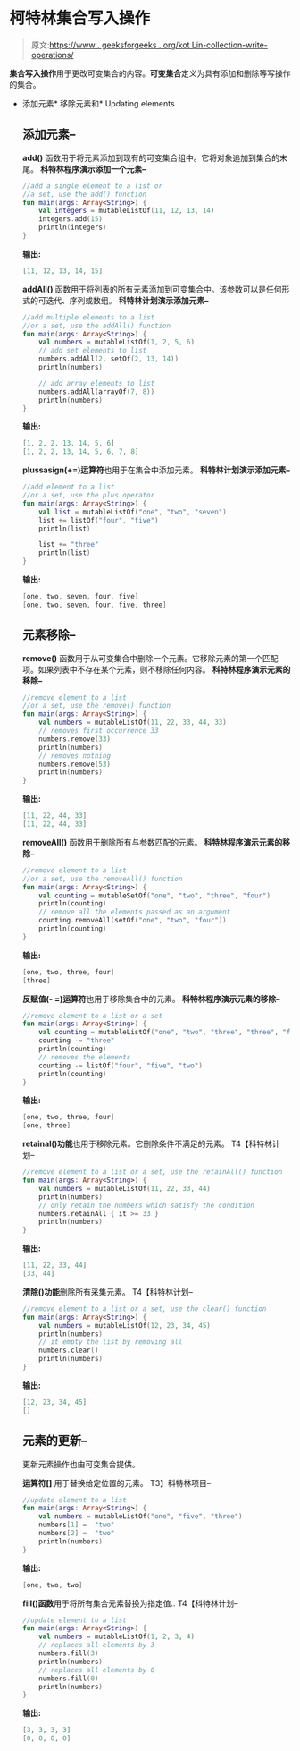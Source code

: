 # 柯特林集合写入操作

> 原文:[https://www . geeksforgeeks . org/kot Lin-collection-write-operations/](https://www.geeksforgeeks.org/kotlin-collection-write-operations/)

**集合写入操作**用于更改可变集合的内容。**可变集合**定义为具有添加和删除等写操作的集合。

*   添加元素*   移除元素和*   Updating elements

    ## 添加元素–

    **add()** 函数用于将元素添加到现有的可变集合组中。它将对象追加到集合的末尾。
    **科特林程序演示添加一个元素–**

    ```kt
    //add a single element to a list or
    //a set, use the add() function
    fun main(args: Array<String>) {
        val integers = mutableListOf(11, 12, 13, 14)
        integers.add(15)
        println(integers)
    }
    ```

    **输出:**

    ```kt
    [11, 12, 13, 14, 15]
    ```

    **addAll()** 函数用于将列表的所有元素添加到可变集合中。该参数可以是任何形式的可迭代、序列或数组。
    **科特林计划演示添加元素–**

    ```kt
    //add multiple elements to a list
    //or a set, use the addAll() function
    fun main(args: Array<String>) {
        val numbers = mutableListOf(1, 2, 5, 6)
        // add set elements to list
        numbers.addAll(2, setOf(2, 13, 14))
        println(numbers)

        // add array elements to list
        numbers.addAll(arrayOf(7, 8))
        println(numbers)
    }
    ```

    **输出:**

    ```kt
    [1, 2, 2, 13, 14, 5, 6]
    [1, 2, 2, 13, 14, 5, 6, 7, 8]

    ```

    **plussasign(+=)运算符**也用于在集合中添加元素。
    **科特林计划演示添加元素–**

    ```kt
    //add element to a list
    //or a set, use the plus operator
    fun main(args: Array<String>) {
        val list = mutableListOf("one", "two", "seven")
        list += listOf("four", "five")
        println(list)

        list += "three"
        println(list)
    }
    ```

    **输出:**

    ```kt
    [one, two, seven, four, five]
    [one, two, seven, four, five, three]

    ```

    ## 元素移除–

    **remove()** 函数用于从可变集合中删除一个元素。它移除元素的第一个匹配项。如果列表中不存在某个元素，则不移除任何内容。
    **科特林程序演示元素的移除–**

    ```kt
    //remove element to a list
    //or a set, use the remove() function
    fun main(args: Array<String>) {
        val numbers = mutableListOf(11, 22, 33, 44, 33)
        // removes first occurrence 33
        numbers.remove(33)
        println(numbers)
        // removes nothing
        numbers.remove(53)
        println(numbers)
    }
    ```

    **输出:**

    ```kt
    [11, 22, 44, 33]
    [11, 22, 44, 33]

    ```

    **removeAll()** 函数用于删除所有与参数匹配的元素。
    **科特林程序演示元素的移除–**

    ```kt
    //remove element to a list
    //or a set, use the removeAll() function
    fun main(args: Array<String>) {
        val counting = mutableSetOf("one", "two", "three", "four")
        println(counting)
        // remove all the elements passed as an argument
        counting.removeAll(setOf("one", "two", "four"))
        println(counting)
    }
    ```

    **输出:**

    ```kt
    [one, two, three, four]
    [three]

    ```

    **反赋值(- =)运算符**也用于移除集合中的元素。
    **科特林程序演示元素的移除–**

    ```kt
    //remove element to a list or a set
    fun main(args: Array<String>) {
        val counting = mutableListOf("one", "two", "three", "three", "four")
        counting -= "three"
        println(counting)
        // removes the elements
        counting -= listOf("four", "five", "two")
        println(counting)
    }
    ```

    **输出:**

    ```kt
    [one, two, three, four]
    [one, three]

    ```

    **retainal()功能**也用于移除元素。它删除条件不满足的元素。
    T4【科特林计划–

    ```kt
    //remove element to a list or a set, use the retainAll() function
    fun main(args: Array<String>) {
        val numbers = mutableListOf(11, 22, 33, 44)
        println(numbers)
        // only retain the numbers which satisfy the condition
        numbers.retainAll { it >= 33 }
        println(numbers)
    }
    ```

    **输出:**

    ```kt
    [11, 22, 33, 44]
    [33, 44]
    ```

    **清除()功能**删除所有采集元素。
    T4【科特林计划–

    ```kt
    //remove element to a list or a set, use the clear() function
    fun main(args: Array<String>) {
        val numbers = mutableListOf(12, 23, 34, 45)
        println(numbers)
        // it empty the list by removing all
        numbers.clear()
        println(numbers)
    }
    ```

    **输出:**

    ```kt
    [12, 23, 34, 45]
    []

    ```

    ## 元素的更新–

    更新元素操作也由可变集合提供。

    **运算符[]** 用于替换给定位置的元素。
    T3】科特林项目–

    ```kt
    //update element to a list 
    fun main(args: Array<String>) {
        val numbers = mutableListOf("one", "five", "three")
        numbers[1] =  "two"
        numbers[2] =  "two"
        println(numbers)
    }
    ```

    **输出:**

    ```kt
    [one, two, two]
    ```

    **fill()函数**用于将所有集合元素替换为指定值..
    T4【科特林计划–

    ```kt
    //update element to a list
    fun main(args: Array<String>) {
        val numbers = mutableListOf(1, 2, 3, 4)
        // replaces all elements by 3
        numbers.fill(3)
        println(numbers)
        // replaces all elements by 0
        numbers.fill(0)
        println(numbers)
    }
    ```

    **输出:**

    ```kt
    [3, 3, 3, 3]
    [0, 0, 0, 0]

    ```